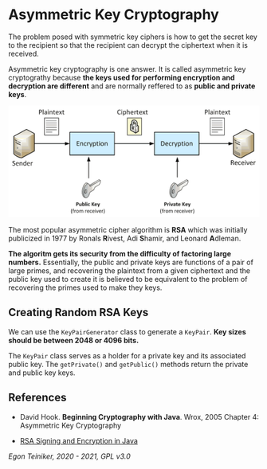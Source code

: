 # Asymmetric Key Cryptography

The problem posed with symmetric key ciphers is how to get the secret key to the recipient so that the
recipient can decrypt the ciphertext when it is received.

Asymmetric key cryptography is one answer.
It is called asymmetric key cryptograthy because **the keys used for performing encryption and decryption are
different** and are normally reffered to as **public and private keys**.

![Asymmetric Cipher](AsymmetricCipher.png)

The most popular asymmetric cipher algorithm is **RSA** which was initially publicized in 1977 by 
Ronals **R**ivest, Adi **S**hamir, and Leonard **A**dleman.

**The algoritm gets its security from the difficulty of factoring large numbers.**
Essentially, the public and private keys are functions of a pair of large primes, 
and recovering the plaintext from a given ciphertext and the public key used to create it is believed to be 
equivalent to the problem of recovering the primes used to make they keys.  

## Creating Random RSA Keys
We can use the `KeyPairGenerator` class to generate a `KeyPair`. **Key sizes should be between 2048 or 4096 bits.**

The `KeyPair` class serves as a holder for a private key and its associated public key. The `getPrivate()` and 
`getPublic()` methods return the private and public key keys.


## References

* David Hook. **Beginning Cryptography with Java**. Wrox, 2005
    Chapter 4: Asymmetric Key Cryptography

* [RSA Signing and Encryption in Java](https://niels.nu/blog/2016/java-rsa.html)
  

*Egon Teiniker, 2020 - 2021, GPL v3.0* 
